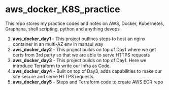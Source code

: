 # aws_docker_K8S_practice
This repo stores my practice codes and notes on AWS, Docker, Kubernetes, Graphana, shell scripting, python and anything devops

1. **aws_docker_day1** - This project outlines steps to host an nginx container in an multi-AZ env in manaul way
2. **aws_docker_day2** - This project builds on top of Day1 where we get certs from 3rd party so that we are able to serve HTTPS requests
3. **aws_docker_day3** - This project builds on top of Day1. Here we introduce Terraform to write our Infra as Code.
4. **aws_docker_day4** - Built on top of Day3, adds capabilities to make our site secure and serve HTTPS requests.
5. **aws_docker_day5** - Steps and Terraform code to create AWS ECR repo
